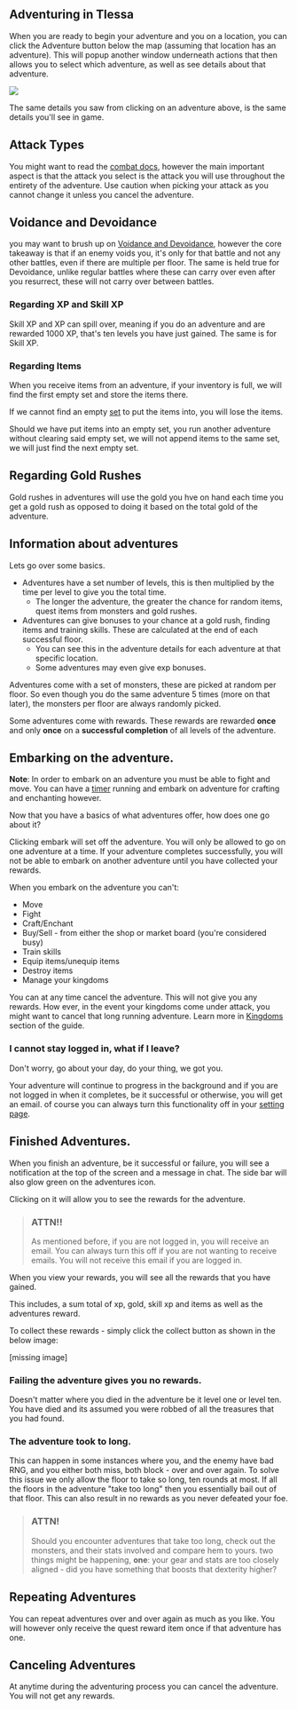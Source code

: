 ## Adventuring in Tlessa

When you are ready to begin your adventure and you on a location, you can click the Adventure button below the map (assuming that location has an adventure). This will popup another window underneath actions that then allows you to select which adventure, as well as see details about that adventure. 

<div class="mb-4">
    <a href="/storage/info/adventure/images/adventuring-modal.png" class="glightbox">
        <img src="/storage/info/adventure/images/adventuring-modal.png" class="img-fluid" />
    </a>
</div>

The same details you saw from clicking on an adventure above, is the same details you'll see in game.

## Attack Types

You might want to read the [combat docs](/information/combat), however the main important aspect is that the attack you select
is the attack you will use throughout the entirety of the adventure. Use caution when picking your attack as you cannot change it unless you cancel the adventure.

## Voidance and Devoidance

you may want to brush up on [Voidance and Devoidance](/information/voidance), however the core takeaway is that if an enemy voids you, it's only for
that battle and not any other battles, even if there are multiple per floor. The same is held true for Devoidance, unlike regular battles where these can carry over even after you
resurrect, these will not carry over between battles.

### Regarding XP and Skill XP

Skill XP and XP can spill over, meaning if you do an adventure and are rewarded 1000 XP, that's ten levels you have just gained.
The same is for Skill XP.

### Regarding Items

When you receive items from an adventure, if your inventory is full, we will find the first empty set and store the items there.

If we cannot find an empty [set](/information/equipment-sets) to put the items into, you will lose the items.

Should we have put items into an empty set, you run another adventure without clearing said empty set, we will not append items
to the same set, we will just find the next empty set.

## Regarding Gold Rushes

Gold rushes in adventures will use the gold you hve on hand each time you get a gold rush as opposed to doing it based on
the total gold of the adventure.

## Information about adventures

Lets go over some basics. 

- Adventures have a set number of levels, this is then multiplied by the time per level to give you the total time.
  - The longer the adventure, the greater the chance for random items, quest items from monsters and gold rushes.
- Adventures can give bonuses to your chance at a gold rush, finding items and training skills. These are calculated at the end of each successful floor.
  - You can see this in the adventure details for each adventure at that specific location.
  - Some adventures may even give exp bonuses.

Adventures come with a set of monsters, these are picked at random per floor. So even though you do the same adventure 5 times (more on that later), the monsters per floor are always randomly picked.

Some adventures come with rewards. These rewards are rewarded **once** and only **once** on a **successful completion** of all levels of the adventure.

## Embarking on the adventure.

**Note**: In order to embark on an adventure you must be able to fight and move. You can have a [timer](/information/time-gates) running and embark on adventure for crafting and enchanting however.

Now that you have a basics of what adventures offer, how does one go about it? 

Clicking embark will set off the adventure. You will only be allowed to go on one adventure at a time. If your adventure completes successfully, you will not be able to embark on another adventure until you have collected your rewards.

When you embark on the adventure you can't:

- Move
- Fight
- Craft/Enchant
- Buy/Sell - from either the shop or market board (you're considered busy)
- Train skills
- Equip items/unequip items
- Destroy items
- Manage your kingdoms

You can at any time cancel the adventure. This will not give you any rewards. How ever, in the event your kingdoms come under attack, you might want to cancel that long running adventure. Learn more in [Kingdoms]() section of the guide.

### I cannot stay logged in, what if I leave?

Don't worry, go about your day, do your thing, we got you.

Your adventure will continue to progress in the background and if you are not logged in when it completes, be it successful or otherwise, you will get an email. of course you can always turn this functionality off in your [setting page]().

## Finished Adventures.

When you finish an adventure, be it successful or failure, you will see a notification at the top of the screen and a message in chat. The side bar will also glow green on the adventures icon.

Clicking on it will allow you to see the rewards for the adventure. 

> ### ATTN!!
>
> As mentioned before, if you are not logged in, you will receive an email. You can always turn this off if you are not wanting to receive emails.
> You will not receive this email if you are logged in.

When you view your rewards, you will see all the rewards that you have gained. 

This includes, a sum total of xp, gold, skill xp and items as well as the adventures reward.

To collect these rewards - simply click the collect button as shown in the below image:

[missing image]

### Failing the adventure gives you no rewards.

Doesn't matter where you died in the adventure be it level one or level ten. You have died and its assumed you were robbed of all the treasures that you had found. 

### The adventure took to long.

This can happen in some instances where you, and the enemy have bad RNG, and you either both miss, both block - over and over again. To solve this issue we only allow the floor to take so long, ten rounds at most. If all the floors in the adventure "take too long" then you essentially bail out of that floor. This can also result in no rewards as you never defeated your foe.

> ### ATTN!
>
> Should you encounter adventures that take too long, check out the monsters, and their stats involved and compare hem to yours. two things might be happening, **one**: your gear and stats are too closely aligned - did you have something that boosts that dexterity higher? 

## Repeating Adventures

You can repeat adventures over and over again as much as you like. You will however only receive the quest reward item once if that adventure has one.

## Canceling Adventures

At anytime during the adventuring process you can cancel the adventure. You will not get any rewards. 
